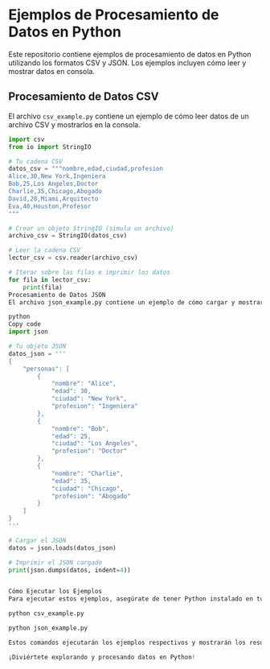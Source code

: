 # Ejemplos de Procesamiento de Datos en Python

Este repositorio contiene ejemplos de procesamiento de datos en Python utilizando los formatos CSV y JSON. Los ejemplos incluyen cómo leer y mostrar datos en consola.

## Procesamiento de Datos CSV

El archivo `csv_example.py` contiene un ejemplo de cómo leer datos de un archivo CSV y mostrarlos en la consola.

```python
import csv
from io import StringIO

# Tu cadena CSV
datos_csv = """nombre,edad,ciudad,profesion
Alice,30,New York,Ingeniera
Bob,25,Los Angeles,Doctor
Charlie,35,Chicago,Abogado
David,28,Miami,Arquitecto
Eva,40,Houston,Profesor
"""

# Crear un objeto StringIO (simula un archivo)
archivo_csv = StringIO(datos_csv)

# Leer la cadena CSV
lector_csv = csv.reader(archivo_csv)

# Iterar sobre las filas e imprimir los datos
for fila in lector_csv:
    print(fila)
Procesamiento de Datos JSON
El archivo json_example.py contiene un ejemplo de cómo cargar y mostrar datos desde un objeto JSON en Python.

python
Copy code
import json

# Tu objeto JSON
datos_json = '''
{
    "personas": [
        {
            "nombre": "Alice",
            "edad": 30,
            "ciudad": "New York",
            "profesion": "Ingeniera"
        },
        {
            "nombre": "Bob",
            "edad": 25,
            "ciudad": "Los Angeles",
            "profesion": "Doctor"
        },
        {
            "nombre": "Charlie",
            "edad": 35,
            "ciudad": "Chicago",
            "profesion": "Abogado"
        }
    ]
}
'''

# Cargar el JSON
datos = json.loads(datos_json)

# Imprimir el JSON cargado
print(json.dumps(datos, indent=4))


Cómo Ejecutar los Ejemplos
Para ejecutar estos ejemplos, asegúrate de tener Python instalado en tu sistema. Luego, puedes ejecutar cada uno de los archivos Python (csv_example.py y json_example.py) desde la línea de comandos de la siguiente manera:

python csv_example.py

python json_example.py

Estos comandos ejecutarán los ejemplos respectivos y mostrarán los resultados en la consola.

¡Diviértete explorando y procesando datos en Python!
